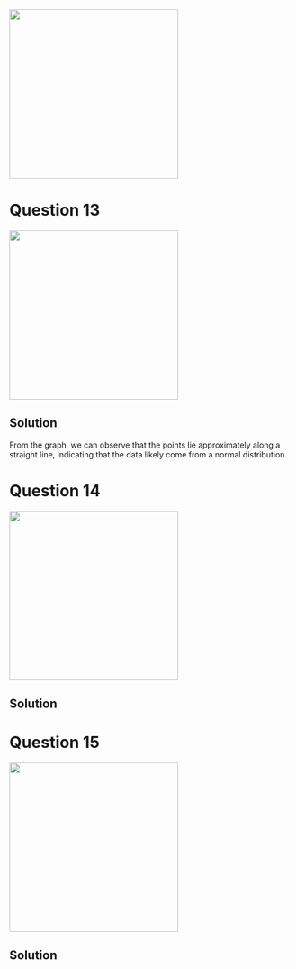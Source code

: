 <img src="https://github.com/user-attachments/assets/002fa759-a4c7-4313-9725-5cf0a6b402a1" width="300">

# Question 13
<img src="https://github.com/user-attachments/assets/ee6a130a-2e56-4e50-8a76-5761383ee101" width="300">

## Solution

From the graph, we can observe that the points lie approximately along a straight line, indicating that the data likely come from a normal distribution.

# Question 14
<img src="https://github.com/user-attachments/assets/63c9b814-db56-4cd6-9efa-d6a37461426c" width="300">

## Solution

# Question 15
<img src="https://github.com/user-attachments/assets/3da3207c-a8b7-4d63-bd4c-291e4adc93d5" width="300">

## Solution

